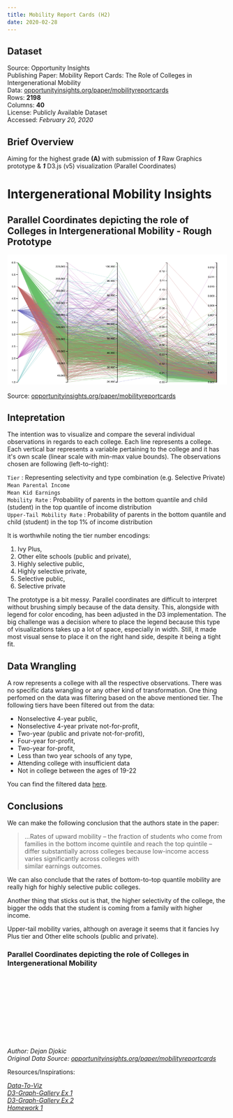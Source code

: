 ```yaml
---
title: Mobility Report Cards (H2)
date: 2020-02-28
---
```


## Dataset

Source: Opportunity Insights<br>
Publishing Paper: Mobility Report Cards: The Role of Colleges in Intergenerational Mobility<br>
Data: [opportunityinsights.org/paper/mobilityreportcards](https://opportunityinsights.org/wp-content/uploads/2018/04/mrc_table2.csv)<br>
Rows: **2198**<br>
Columns: **40**<br>
License: Publicly Available Dataset<br>
Accessed: _February 20, 2020_<br>

## Brief Overview
Aiming for the highest grade **(A)** with submission of **_1_** Raw Graphics prototype & **_1_** D3.js (v5) visualization (Parallel Coordinates)

# Intergenerational Mobility Insights

## Parallel Coordinates depicting the role of Colleges in Intergenerational Mobility - Rough Prototype

![](../d3-vis/h2-parallel/proto/proto.png) 

Source: [opportunityinsights.org/paper/mobilityreportcards](https://opportunityinsights.org/wp-content/uploads/2018/04/mrc_table2.csv)

## Intepretation

The intention was to visualize and compare the several individual observations in regards to each college. Each line represents a college. Each vertical bar represents a variable pertaining to the college and it has it's own scale (linear scale with min-max value bounds). The observations chosen are following (left-to-right):

`Tier` : Representing selectivity and type combination (e.g. Selective Private)<br>
`Mean Parental Income`<br>
`Mean Kid Earnings`<br>
`Mobility Rate` : Probability of parents in the bottom quantile and child (student) in the top quantile of income distribution<br>
`Upper-Tail Mobility Rate` : Probability of parents in the bottom quantile and child (student) in the top 1% of income distribution

It is worthwhile noting the tier number encodings:

1. Ivy Plus, 
2. Other elite schools (public and private),
3. Highly selective public, 
4. Highly selective private, 
5. Selective public, 
6. Selective private

The prototype is a bit messy. Parallel coordinates are difficult to interpret without brushing simply because of the data density. This, alongside with legend for color encoding, has been adjusted in the D3 implementation. The big challenge was a decision where to place the legend because this type of visualizations takes up a lot of space, especially in width. Still, it made most visual sense to place it on the right hand side, despite it being a tight fit.

## Data Wrangling

A row represents a college with all the respective observations. There was no specific data wrangling or any other kind of transformation. One thing perfomed on the data was filtering based on the above mentioned tier. The following tiers have been filtered out from the data:

* Nonselective 4-year public, 
* Nonselective 4-year private not-for-profit,
* Two-year (public and private not-for-profit), 
* Four-year for-profit, 
* Two-year for-profit, 
* Less than two year schools of any type,
* Attending college with insufficient data
* Not in college between the ages of 19-22

You can find the filtered data [here](../d3-vis/h2-parallel/mrc_table2.csv).

## Conclusions

We can make the following conclusion that the authors state in the paper: 

> ...Rates of upward mobility – the fraction of students who come from families in the bottom income quintile and reach the top quintile – differ substantially across colleges because low-income access varies significantly  across  colleges  with  
similar  earnings  outcomes.

We can also conclude that the rates of bottom-to-top quantile mobility are really high for highly selective public colleges.

Another thing that sticks out is that, the higher selectivity of the college, the bigger the odds that the student is coming from a family with higher income.

Upper-tail mobility varies, although on average it seems that it fancies Ivy Plus tier and Other elite schools (public and private).

### Parallel Coordinates depicting the role of Colleges in Intergenerational Mobility

<svg id="parallel"></svg>

_Author: Dejan Djokic_ <br>
_Original Data Source: [opportunityinsights.org/paper/mobilityreportcards](https://opportunityinsights.org/wp-content/uploads/2018/04/mrc_table2.csv)_<br>

Resources/Inspirations:<br>

_[Data-To-Viz](https://www.data-to-viz.com/graph/parallel.html)_<br>
_[D3-Graph-Gallery Ex 1](https://www.d3-graph-gallery.com/graph/parallel_basic.html)_<br>
_[D3-Graph-Gallery Ex 2](https://www.d3-graph-gallery.com/graph/parallel_custom.html)_<br>
_[Homework 1]()_<br>

<script src="https://d3js.org/d3.v5.js"></script>
<script src="../d3-vis/h2-parallel/parallel.js"></script>
<link href="https://fonts.googleapis.com/css?family=Roboto" rel="stylesheet">
<link href="../stylesheets/style-h2.css" rel="stylesheet">
